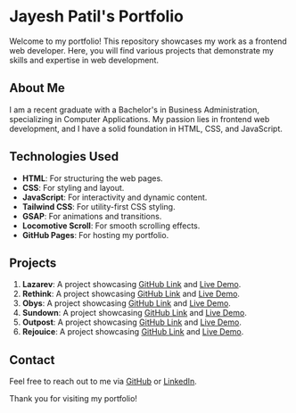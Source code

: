 # Jayesh Patil's Portfolio

Welcome to my portfolio! This repository showcases my work as a frontend web developer. Here, you will find various projects that demonstrate my skills and expertise in web development.

## About Me
I am a recent graduate with a Bachelor's in Business Administration, specializing in Computer Applications. My passion lies in frontend web development, and I have a solid foundation in HTML, CSS, and JavaScript.

## Technologies Used
- **HTML**: For structuring the web pages.
- **CSS**: For styling and layout.
- **JavaScript**: For interactivity and dynamic content.
- **Tailwind CSS**: For utility-first CSS styling.
- **GSAP**: For animations and transitions.
- **Locomotive Scroll**: For smooth scrolling effects.
- **GitHub Pages**: For hosting my portfolio.

## Projects
1. **Lazarev**: A project showcasing [GitHub Link](https://github.com/Jayeshpatil9869/Lazarev) and [Live Demo](https://jayeshpatil9869.github.io/Lazarev/).
2. **Rethink**: A project showcasing [GitHub Link](https://github.com/Jayeshpatil9869/Rethink) and [Live Demo](https://jayeshpatil9869.github.io/Rethink/).
3. **Obys**: A project showcasing [GitHub Link](https://github.com/Jayeshpatil9869/Final_Project-OBYS) and [Live Demo](https://jayeshpatil9869.github.io/Final_Project-OBYS/).
4. **Sundown**: A project showcasing [GitHub Link](https://github.com/Jayeshpatil9869/Sundown-Studio) and [Live Demo](https://jayeshpatil9869.github.io/Sundown-Studio/).
5. **Outpost**: A project showcasing [GitHub Link](https://github.com/Jayeshpatil9869/Outpost-Project) and [Live Demo](https://jayeshpatil9869.github.io/Outpost-Project/).
6. **Rejouice**: A project showcasing [GitHub Link](https://github.com/Jayeshpatil9869/Rejouice-Clone) and [Live Demo](https://jayeshpatil9869.github.io/Rejouice-Clone/AsA).

## Contact
Feel free to reach out to me via [GitHub](https://github.com/Jayeshpatil9869) or [LinkedIn](https://www.linkedin.com/in/jayesh-frontend-developer/).

Thank you for visiting my portfolio!
